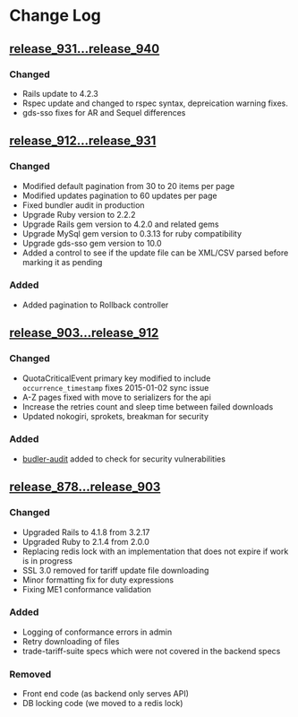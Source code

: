 # Change Log

## [release_931...release_940](https://github.com/alphagov/trade-tariff-backend/compare/release_931...release_940)
### Changed
- Rails update to 4.2.3
- Rspec update and changed to rspec syntax, depreication warning fixes.
- gds-sso fixes for AR and Sequel differences

## [release_912...release_931](https://github.com/alphagov/trade-tariff-backend/compare/release_912...release_931)

### Changed
- Modified default pagination from 30 to 20 items per page
- Modified updates pagination to 60 updates per page
- Fixed bundler audit in production
- Upgrade Ruby version to 2.2.2
- Upgrade Rails gem version to 4.2.0 and related gems
- Upgrade MySql gem version to 0.3.13 for ruby compatibility
- Upgrade gds-sso gem version to 10.0
- Added a control to see if the update file can be XML/CSV parsed before marking it as pending

### Added
- Added pagination to Rollback controller

## [release_903...release_912](https://github.com/alphagov/trade-tariff-backend/compare/release_903...release_912)
### Changed
- QuotaCriticalEvent primary key modified to include `occurrence_timestamp` fixes 2015-01-02 sync issue
- A-Z pages fixed with move to serializers for the api
- Increase the retries count and sleep time between failed downloads
- Updated nokogiri, sprokets, breakman for security

### Added
- [budler-audit](https://github.com/rubysec/bundler-audit) added to check for security vulnerabilities

## [release_878...release_903](https://github.com/alphagov/trade-tariff-backend/compare/release_878...release_903)
### Changed
- Upgraded Rails to 4.1.8 from 3.2.17
- Upgraded Ruby to 2.1.4 from 2.0.0
- Replacing redis lock with an implementation that does not expire if work is in progress
- SSL 3.0 removed for tariff update file downloading
- Minor formatting fix for duty expressions
- Fixing ME1 conformance validation

### Added
- Logging of conformance errors in admin
- Retry downloading of files
- trade-tariff-suite specs which were not covered in the backend specs

### Removed
- Front end code (as backend only serves API)
- DB locking code (we moved to a redis lock)

